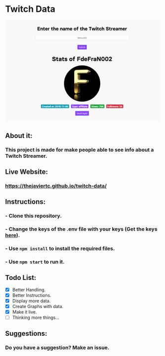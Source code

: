 # **Twitch Data**
![Twitch Data](https://raw.githubusercontent.com/thejaviertc/portfolio-javiertc/master/src/img/projects/twitch_data.jpg)

## **About it:**
### **This project is made for make people able to see info about a Twitch Streamer.**

## **Live Website:**
### **https://thejaviertc.github.io/twitch-data/**

## **Instructions:**
### **- Clone this repository.**
### **- Change the keys of the .env file with your keys (Get the keys [here](https://dev.twitch.tv/)).**
### **- Use `npm install` to install the required files.**
### **- Use `npm start` to run it.**

## **Todo List:**
- [x] Better Handling.
- [x] Better Instructions.
- [x] Display more data.
- [x] Create Graphs with data.
- [x] Make it live. 
- [ ] Thinking more things...

## **Suggestions:**
### **Do you have a suggestion? Make an issue.**
